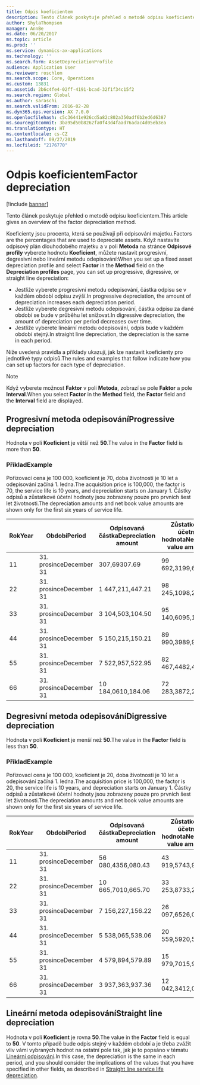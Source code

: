 ```yaml
---
title: Odpis koeficientem
description: Tento článek poskytuje přehled o metodě odpisu koeficientem.
author: ShylaThompson
manager: AnnBe
ms.date: 06/20/2017
ms.topic: article
ms.prod: ''
ms.service: dynamics-ax-applications
ms.technology: ''
ms.search.form: AssetDepreciationProfile
audience: Application User
ms.reviewer: roschlom
ms.search.scope: Core, Operations
ms.custom: 13831
ms.assetid: 2b6c4fe4-02ff-4191-bcad-32f1f34c15f2
ms.search.region: Global
ms.author: saraschi
ms.search.validFrom: 2016-02-28
ms.dyn365.ops.version: AX 7.0.0
ms.openlocfilehash: c5c36441e926cd5a82c802a350adf6b2ed6d6387
ms.sourcegitcommit: 3ba95d50b8262fa0f43d4faad76adac4d05eb3ea
ms.translationtype: HT
ms.contentlocale: cs-CZ
ms.lasthandoff: 09/27/2019
ms.locfileid: "2176770"
---
```

# <a name="factor-depreciation"></a><span data-ttu-id="67e43-103">Odpis koeficientem</span><span class="sxs-lookup"><span data-stu-id="67e43-103">Factor depreciation</span></span>

[!include [banner](../includes/banner.md)]

<span data-ttu-id="67e43-104">Tento článek poskytuje přehled o metodě odpisu koeficientem.</span><span class="sxs-lookup"><span data-stu-id="67e43-104">This article gives an overview of the factor depreciation method.</span></span>

<span data-ttu-id="67e43-105">Koeficienty jsou procenta, která se používají při odpisování majetku.</span><span class="sxs-lookup"><span data-stu-id="67e43-105">Factors are the percentages that are used to depreciate assets.</span></span> <span data-ttu-id="67e43-106">Když nastavíte odpisový plán dlouhodobého majetku a v poli **Metoda** na stránce **Odpisové profily** vyberete hodnotu **Koeficient**, můžete nastavit progresivní, degresivní nebo lineární metodu odepisování:</span><span class="sxs-lookup"><span data-stu-id="67e43-106">When you set up a fixed asset depreciation profile and select **Factor** in the **Method** field on the **Depreciation profiles** page, you can set up progressive, digressive, or straight line depreciation:</span></span>

-   <span data-ttu-id="67e43-107">Jestliže vyberete progresivní metodu odepisování, částka odpisu se v každém období odpisu zvýší.</span><span class="sxs-lookup"><span data-stu-id="67e43-107">In progressive depreciation, the amount of depreciation increases each depreciation period.</span></span>
-   <span data-ttu-id="67e43-108">Jestliže vyberete degresivní metodu odepisování, částka odpisu za dané období se bude v průběhu let snižovat.</span><span class="sxs-lookup"><span data-stu-id="67e43-108">In digressive depreciation, the amount of depreciation per period decreases over time.</span></span>
-   <span data-ttu-id="67e43-109">Jestliže vyberete lineární metodu odepisování, odpis bude v každém období stejný.</span><span class="sxs-lookup"><span data-stu-id="67e43-109">In straight line depreciation, the depreciation is the same in each period.</span></span>

<span data-ttu-id="67e43-110">Níže uvedená pravidla a příklady ukazují, jak lze nastavit koeficienty pro jednotlivé typy odpisů.</span><span class="sxs-lookup"><span data-stu-id="67e43-110">The rules and examples that follow indicate how you can set up factors for each type of depreciation.</span></span> 

> [!NOTE] 
> <span data-ttu-id="67e43-111">Když vyberete možnost **Faktor** v poli **Metoda**, zobrazí se pole **Faktor** a pole **Interval**.</span><span class="sxs-lookup"><span data-stu-id="67e43-111">When you select **Factor** in the **Method** field, the **Factor** field and the **Interval** field are displayed.</span></span>

## <a name="progressive-depreciation"></a><span data-ttu-id="67e43-112">Progresivní metoda odepisování</span><span class="sxs-lookup"><span data-stu-id="67e43-112">Progressive depreciation</span></span>
<span data-ttu-id="67e43-113">Hodnota v poli **Koeficient** je větší než **50**.</span><span class="sxs-lookup"><span data-stu-id="67e43-113">The value in the **Factor** field is more than **50**.</span></span>

### <a name="example"></a><span data-ttu-id="67e43-114">Příklad</span><span class="sxs-lookup"><span data-stu-id="67e43-114">Example</span></span>

<span data-ttu-id="67e43-115">Pořizovací cena je 100 000, koeficient je 70, doba životnosti je 10 let a odepisování začíná 1. ledna.</span><span class="sxs-lookup"><span data-stu-id="67e43-115">The acquisition price is 100,000, the factor is 70, the service life is 10 years, and depreciation starts on January 1.</span></span> <span data-ttu-id="67e43-116">Částky odpisů a zůstatkové účetní hodnoty jsou zobrazeny pouze pro prvních šest let životnosti.</span><span class="sxs-lookup"><span data-stu-id="67e43-116">The depreciation amounts and net book value amounts are shown only for the first six years of service life.</span></span>

| <span data-ttu-id="67e43-117">Rok</span><span class="sxs-lookup"><span data-stu-id="67e43-117">Year</span></span> | <span data-ttu-id="67e43-118">Období</span><span class="sxs-lookup"><span data-stu-id="67e43-118">Period</span></span>      | <span data-ttu-id="67e43-119">Odpisovaná částka</span><span class="sxs-lookup"><span data-stu-id="67e43-119">Depreciation amount</span></span> | <span data-ttu-id="67e43-120">Zůstatková účetní hodnota</span><span class="sxs-lookup"><span data-stu-id="67e43-120">Net book value amount</span></span> |
|------|-------------|---------------------|-----------------------|
| <span data-ttu-id="67e43-121">1</span><span class="sxs-lookup"><span data-stu-id="67e43-121">1</span></span>    | <span data-ttu-id="67e43-122">31. prosince</span><span class="sxs-lookup"><span data-stu-id="67e43-122">December 31</span></span> | <span data-ttu-id="67e43-123">307,69</span><span class="sxs-lookup"><span data-stu-id="67e43-123">307.69</span></span>              | <span data-ttu-id="67e43-124">99 692,31</span><span class="sxs-lookup"><span data-stu-id="67e43-124">99,692.31</span></span>             |
| <span data-ttu-id="67e43-125">2</span><span class="sxs-lookup"><span data-stu-id="67e43-125">2</span></span>    | <span data-ttu-id="67e43-126">31. prosince</span><span class="sxs-lookup"><span data-stu-id="67e43-126">December 31</span></span> | <span data-ttu-id="67e43-127">1 447,21</span><span class="sxs-lookup"><span data-stu-id="67e43-127">1,447.21</span></span>            | <span data-ttu-id="67e43-128">98 245,10</span><span class="sxs-lookup"><span data-stu-id="67e43-128">98,245.10</span></span>             |
| <span data-ttu-id="67e43-129">3</span><span class="sxs-lookup"><span data-stu-id="67e43-129">3</span></span>    | <span data-ttu-id="67e43-130">31. prosince</span><span class="sxs-lookup"><span data-stu-id="67e43-130">December 31</span></span> | <span data-ttu-id="67e43-131">3 104,50</span><span class="sxs-lookup"><span data-stu-id="67e43-131">3,104.50</span></span>            | <span data-ttu-id="67e43-132">95 140,60</span><span class="sxs-lookup"><span data-stu-id="67e43-132">95,140.60</span></span>             |
| <span data-ttu-id="67e43-133">4</span><span class="sxs-lookup"><span data-stu-id="67e43-133">4</span></span>    | <span data-ttu-id="67e43-134">31. prosince</span><span class="sxs-lookup"><span data-stu-id="67e43-134">December 31</span></span> | <span data-ttu-id="67e43-135">5 150,21</span><span class="sxs-lookup"><span data-stu-id="67e43-135">5,150.21</span></span>            | <span data-ttu-id="67e43-136">89 990,39</span><span class="sxs-lookup"><span data-stu-id="67e43-136">89,990.39</span></span>             |
| <span data-ttu-id="67e43-137">5</span><span class="sxs-lookup"><span data-stu-id="67e43-137">5</span></span>    | <span data-ttu-id="67e43-138">31. prosince</span><span class="sxs-lookup"><span data-stu-id="67e43-138">December 31</span></span> | <span data-ttu-id="67e43-139">7 522,95</span><span class="sxs-lookup"><span data-stu-id="67e43-139">7,522.95</span></span>            | <span data-ttu-id="67e43-140">82 467,44</span><span class="sxs-lookup"><span data-stu-id="67e43-140">82,467.44</span></span>             |
| <span data-ttu-id="67e43-141">6</span><span class="sxs-lookup"><span data-stu-id="67e43-141">6</span></span>    | <span data-ttu-id="67e43-142">31. prosince</span><span class="sxs-lookup"><span data-stu-id="67e43-142">December 31</span></span> | <span data-ttu-id="67e43-143">10 184,06</span><span class="sxs-lookup"><span data-stu-id="67e43-143">10,184.06</span></span>           | <span data-ttu-id="67e43-144">72 283,38</span><span class="sxs-lookup"><span data-stu-id="67e43-144">72,283.38</span></span>             |

## <a name="digressive-depreciation"></a><span data-ttu-id="67e43-145">Degresivní metoda odepisování</span><span class="sxs-lookup"><span data-stu-id="67e43-145">Digressive depreciation</span></span>
<span data-ttu-id="67e43-146">Hodnota v poli **Koeficient** je menší než **50**.</span><span class="sxs-lookup"><span data-stu-id="67e43-146">The value in the **Factor** field is less than **50**.</span></span>

### <a name="example"></a><span data-ttu-id="67e43-147">Příklad</span><span class="sxs-lookup"><span data-stu-id="67e43-147">Example</span></span>

<span data-ttu-id="67e43-148">Pořizovací cena je 100 000, koeficient je 20, doba životnosti je 10 let a odepisování začíná 1. ledna.</span><span class="sxs-lookup"><span data-stu-id="67e43-148">The acquisition price is 100,000, the factor is 20, the service life is 10 years, and depreciation starts on January 1.</span></span> <span data-ttu-id="67e43-149">Částky odpisů a zůstatkové účetní hodnoty jsou zobrazeny pouze pro prvních šest let životnosti.</span><span class="sxs-lookup"><span data-stu-id="67e43-149">The depreciation amounts and net book value amounts are shown only for the first six years of service life.</span></span>

| <span data-ttu-id="67e43-150">Rok</span><span class="sxs-lookup"><span data-stu-id="67e43-150">Year</span></span> | <span data-ttu-id="67e43-151">Období</span><span class="sxs-lookup"><span data-stu-id="67e43-151">Period</span></span>      | <span data-ttu-id="67e43-152">Odpisovaná částka</span><span class="sxs-lookup"><span data-stu-id="67e43-152">Depreciation amount</span></span> | <span data-ttu-id="67e43-153">Zůstatková účetní hodnota</span><span class="sxs-lookup"><span data-stu-id="67e43-153">Net book value amount</span></span> |
|------|-------------|---------------------|-----------------------|
| <span data-ttu-id="67e43-154">1</span><span class="sxs-lookup"><span data-stu-id="67e43-154">1</span></span>    | <span data-ttu-id="67e43-155">31. prosince</span><span class="sxs-lookup"><span data-stu-id="67e43-155">December 31</span></span> | <span data-ttu-id="67e43-156">56 080,43</span><span class="sxs-lookup"><span data-stu-id="67e43-156">56,080.43</span></span>           | <span data-ttu-id="67e43-157">43 919,57</span><span class="sxs-lookup"><span data-stu-id="67e43-157">43,919.57</span></span>             |
| <span data-ttu-id="67e43-158">2</span><span class="sxs-lookup"><span data-stu-id="67e43-158">2</span></span>    | <span data-ttu-id="67e43-159">31. prosince</span><span class="sxs-lookup"><span data-stu-id="67e43-159">December 31</span></span> | <span data-ttu-id="67e43-160">10 665,70</span><span class="sxs-lookup"><span data-stu-id="67e43-160">10,665.70</span></span>           | <span data-ttu-id="67e43-161">33 253,87</span><span class="sxs-lookup"><span data-stu-id="67e43-161">33,253.87</span></span>             |
| <span data-ttu-id="67e43-162">3</span><span class="sxs-lookup"><span data-stu-id="67e43-162">3</span></span>    | <span data-ttu-id="67e43-163">31. prosince</span><span class="sxs-lookup"><span data-stu-id="67e43-163">December 31</span></span> | <span data-ttu-id="67e43-164">7 156,22</span><span class="sxs-lookup"><span data-stu-id="67e43-164">7,156.22</span></span>            | <span data-ttu-id="67e43-165">26 097,65</span><span class="sxs-lookup"><span data-stu-id="67e43-165">26,097.65</span></span>             |
| <span data-ttu-id="67e43-166">4</span><span class="sxs-lookup"><span data-stu-id="67e43-166">4</span></span>    | <span data-ttu-id="67e43-167">31. prosince</span><span class="sxs-lookup"><span data-stu-id="67e43-167">December 31</span></span> | <span data-ttu-id="67e43-168">5 538,06</span><span class="sxs-lookup"><span data-stu-id="67e43-168">5,538.06</span></span>            | <span data-ttu-id="67e43-169">20 559,59</span><span class="sxs-lookup"><span data-stu-id="67e43-169">20,559.59</span></span>             |
| <span data-ttu-id="67e43-170">5</span><span class="sxs-lookup"><span data-stu-id="67e43-170">5</span></span>    | <span data-ttu-id="67e43-171">31. prosince</span><span class="sxs-lookup"><span data-stu-id="67e43-171">December 31</span></span> | <span data-ttu-id="67e43-172">4 579,89</span><span class="sxs-lookup"><span data-stu-id="67e43-172">4,579.89</span></span>            | <span data-ttu-id="67e43-173">15 979,70</span><span class="sxs-lookup"><span data-stu-id="67e43-173">15,979.70</span></span>             |
| <span data-ttu-id="67e43-174">6</span><span class="sxs-lookup"><span data-stu-id="67e43-174">6</span></span>    | <span data-ttu-id="67e43-175">31. prosince</span><span class="sxs-lookup"><span data-stu-id="67e43-175">December 31</span></span> | <span data-ttu-id="67e43-176">3 937,36</span><span class="sxs-lookup"><span data-stu-id="67e43-176">3,937.36</span></span>            | <span data-ttu-id="67e43-177">12 042,34</span><span class="sxs-lookup"><span data-stu-id="67e43-177">12,042.34</span></span>             |

## <a name="straight-line-depreciation"></a><span data-ttu-id="67e43-178">Lineární metoda odepisování</span><span class="sxs-lookup"><span data-stu-id="67e43-178">Straight line depreciation</span></span>
<span data-ttu-id="67e43-179">Hodnota v poli **Koeficient** je rovna **50**.</span><span class="sxs-lookup"><span data-stu-id="67e43-179">The value in the **Factor** field is equal to **50**.</span></span> <span data-ttu-id="67e43-180">V tomto případě bude odpis stejný v každém období a je třeba zvážit vliv vámi vybraných hodnot na ostatní pole tak, jak je to popsáno v tématu [Lineární odpisování](straight-line-service-life-depreciation.md).</span><span class="sxs-lookup"><span data-stu-id="67e43-180">In this case, the depreciation is the same in each period, and you should consider the implications of the values that you have specified in other fields, as described in [Straight line service life depreciation](straight-line-service-life-depreciation.md).</span></span>



